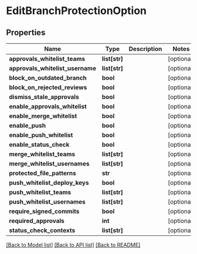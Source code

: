# EditBranchProtectionOption

## Properties
Name | Type | Description | Notes
------------ | ------------- | ------------- | -------------
**approvals_whitelist_teams** | **list[str]** |  | [optional]
**approvals_whitelist_username** | **list[str]** |  | [optional]
**block_on_outdated_branch** | **bool** |  | [optional]
**block_on_rejected_reviews** | **bool** |  | [optional]
**dismiss_stale_approvals** | **bool** |  | [optional]
**enable_approvals_whitelist** | **bool** |  | [optional]
**enable_merge_whitelist** | **bool** |  | [optional]
**enable_push** | **bool** |  | [optional]
**enable_push_whitelist** | **bool** |  | [optional]
**enable_status_check** | **bool** |  | [optional]
**merge_whitelist_teams** | **list[str]** |  | [optional]
**merge_whitelist_usernames** | **list[str]** |  | [optional]
**protected_file_patterns** | **str** |  | [optional]
**push_whitelist_deploy_keys** | **bool** |  | [optional]
**push_whitelist_teams** | **list[str]** |  | [optional]
**push_whitelist_usernames** | **list[str]** |  | [optional]
**require_signed_commits** | **bool** |  | [optional]
**required_approvals** | **int** |  | [optional]
**status_check_contexts** | **list[str]** |  | [optional]

[[Back to Model list]](../README.md#documentation-for-models) [[Back to API list]](../README.md#documentation-for-api-endpoints) [[Back to README]](../README.md)


